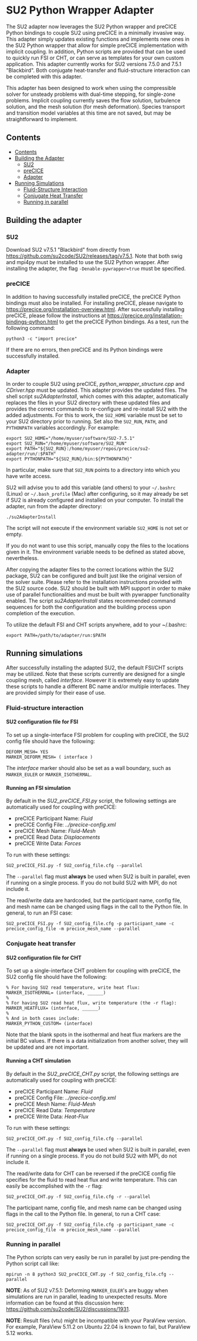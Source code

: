 # SU2 Python Wrapper Adapter

The SU2 adapter now leverages the SU2 Python wrapper and preCICE Python bindings to couple SU2 using preCICE in a minimally invasive way. This adapter simply updates existing functions and implements new ones in the SU2 Python wrapper that allow for simple preCICE implementation with implicit coupling. In addition, Python scripts are provided that can be used to quickly run FSI or CHT, or can serve as templates for your own custom application. This adapter currently works for SU2 versions 7.5.0 and 7.5.1 "Blackbird". Both conjugate heat-transfer and fluid-structure interaction can be completed with this adapter.

This adapter has been designed to work when using the compressible solver for unsteady problems with dual-time stepping, for single-zone problems. Implicit coupling currently saves the flow solution, turbulence solution, and the mesh solution (for mesh deformation). Species transport and transition model variables at this time are not saved, but may be straightforward to implement.

## Contents
<!-- toc orderedList:0 -->

- [Contents](#contents)
- [Building the Adapter](#building-the-adapter)
  - [SU2](#su2)
  - [preCICE](#precice)
  - [Adapter](#adapter)
- [Running Simulations](#running-simulations)
  - [Fluid-Structure Interaction](#fluid-structure-interaction)
  - [Conjugate Heat Transfer](#conjugate-heat-transfer)
  - [Running in parallel](#running-in-parallel)

<!-- tocstop -->
## Building the adapter

### SU2

Download SU2 v7.5.1 "Blackbird" from directly from https://github.com/su2code/SU2/releases/tag/v7.5.1. Note that both swig and mpi4py must be installed to use the SU2 Python wrapper. After installing the adapter, the flag `-Denable-pywrapper=true` must be specified.

### preCICE

In addition to having successfully installed preCICE, the preCICE Python bindings must also be installed. For installing preCICE, please navigate to https://precice.org/installation-overview.html. After successfully installing preCICE, please follow the instructions at https://precice.org/installation-bindings-python.html to get the preCICE Python bindings. As a test, run the following command:

```shell
python3 -c "import precice"
```

If there are no errors, then preCICE and its Python bindings were successfully installed.

### Adapter

In order to couple SU2 using preCICE, *python_wrapper_structure.cpp* and *CDriver.hpp* must be updated. This adapter provides the updated files. The shell script *su2AdapterInstall*, which comes with this adapter, automatically replaces the files in your SU2 directory with these updated files and provides the correct commands to re-configure and re-install SU2 with the added adjustments. For this to work, the `SU2_HOME` variable must be set to your SU2 directory prior to running. Set also the `SU2_RUN`, `PATH`, and `PYTHONPATH` variables accordingly. For example: 

```shell
export SU2_HOME="/home/myuser/software/SU2-7.5.1"
export SU2_RUN="/home/myuser/software/SU2_RUN"
export PATH="${SU2_RUN}:/home/myuser/repos/precice/su2-adapter/run/:$PATH"
export PYTHONPATH="${SU2_RUN}/bin:${PYTHONPATH}"
```

In particular, make sure that `SU2_RUN` points to a directory into which you have write access.

SU2 will advise you to add this variable (and others) to your `~/.bashrc` (Linux) or `~/.bash_profile` (Mac) after configuring, so it may already be set if SU2 is already configured and installed on your computer. To install the adapter, run from the adapter directory:

```shell
./su2AdapterInstall
```

The script will not execute if the environment variable `SU2_HOME` is not set or empty.

If you do not want to use this script, manually copy the files to the locations given in it. The environment variable needs to be defined as stated above, nevertheless.

After copying the adapter files to the correct locations within the SU2 package, SU2 can be configured and built just like the original version of the solver suite. Please refer to the installation instructions provided with the SU2 source code. SU2 should be built with MPI support in order to make use of parallel functionalities and must be built with pywrapper functionality enabled. The script *su2AdapterInstall* states recommended command sequences for both the configuration and the building process upon completion of the execution.

To utilize the default FSI and CHT scripts anywhere, add to your ~/.bashrc:

```shell
export PATH=/path/to/adapter/run:$PATH
```

## Running simulations

After successfully installing the adapted SU2, the default FSI/CHT scripts may be utilized. Note that these scripts currently are designed for a single coupling mesh, called *interface*. However it is extremely easy to update these scripts to handle a different BC name and/or multiple interfaces. They are provided simply for their ease of use.

### Fluid-structure interaction

#### SU2 configuration file for FSI

To set up a single-interface FSI problem for coupling with preCICE, the SU2 config file should have the following:

```text
DEFORM_MESH= YES
MARKER_DEFORM_MESH= ( interface )
```

The *interface* marker should also be set as a wall boundary, such as `MARKER_EULER` or `MARKER_ISOTHERMAL`.

#### Running an FSI simulation

By default in the *SU2_preCICE_FSI.py* script, the following settings are automatically used for coupling with preCICE:

- preCICE Participant Name: *Fluid*
- preCICE Config File: *../precice-config.xml*
- preCICE Mesh Name: *Fluid-Mesh*
- preCICE Read Data: *Displacements*
- preCICE Write Data: *Forces*

To run with these settings:

```shell
SU2_preCICE_FSI.py -f SU2_config_file.cfg --parallel
```

The `--parallel` flag must **always** be used when SU2 is built in parallel, even if running on a single process. If you do not build SU2 with MPI, do not include it.

The read/write data are hardcoded, but the participant name, config file, and mesh name can be changed using flags in the call to the Python file. In general, to run an FSI case:

```shell
SU2_preCICE_FSI.py -f SU2_config_file.cfg -p participant_name -c precice_config_file -m precice_mesh_name --parallel
```

### Conjugate heat transfer

#### SU2 configuration file for CHT

To set up a single-interface CHT problem for coupling with preCICE, the SU2 config file should have the following:

```text
% For having SU2 read temperature, write heat flux:
MARKER_ISOTHERMAL= (interface, ______)
%
% For having SU2 read heat flux, write temperature (the -r flag):
MARKER_HEATFLUX= (interface, ______)
%
% And in both cases include:
MARKER_PYTHON_CUSTOM= (interface)
```

Note that the blank spots in the isothermal and heat flux markers are the initial BC values. If there is a data initialization from another solver, they will be updated and are not important.

#### Running a CHT simulation

By default in the *SU2_preCICE_CHT.py* script, the following settings are automatically used for coupling with preCICE:

- preCICE Participant Name: *Fluid*
- preCICE Config File: *../precice-config.xml*
- preCICE Mesh Name: *Fluid-Mesh*
- preCICE Read Data: *Temperature*
- preCICE Write Data: *Heat-Flux*

To run with these settings:

```shell
SU2_preCICE_CHT.py -f SU2_config_file.cfg --parallel
```

The `--parallel` flag must **always** be used when SU2 is built in parallel, even if running on a single process. If you do not build SU2 with MPI, do not include it.

The read/write data for CHT can be reversed if the preCICE config file specifies for the fluid to read heat flux and write temperature. This can easily be accomplished with the `-r` flag:

```shell
SU2_preCICE_CHT.py -f SU2_config_file.cfg -r --parallel
```

The participant name, config file, and mesh name can be changed using flags in the call to the Python file. In general, to run a CHT case:

```shell
SU2_preCICE_CHT.py -f SU2_config_file.cfg -p participant_name -c precice_config_file -m precice_mesh_name --parallel
```

### Running in parallel

The Python scripts can very easily be run in parallel by just pre-pending the Python script call like:

```shell
mpirun -n 8 python3 SU2_preCICE_CHT.py -f SU2_config_file.cfg --parallel
```

**NOTE**: As of SU2 v7.5.1: Deforming `MARKER_EULER`'s are buggy when simulations are run in parallel, leading to unexpected results. More information can be found at this discussion here: https://github.com/su2code/SU2/discussions/1931.

**NOTE**: Result files (vtu) might be incompatible with your ParaView version. For example, ParaView 5.11.2 on Ubuntu 22.04 is known to fail, but ParaView 5.12 works.
